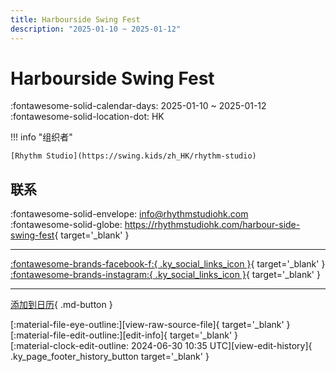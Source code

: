 ```yaml
---
title: Harbourside Swing Fest
description: "2025-01-10 ~ 2025-01-12"
---
```


# Harbourside Swing Fest 

:fontawesome-solid-calendar-days: 2025-01-10 ~ 2025-01-12  
:fontawesome-solid-location-dot: HK  

!!! info "组织者"

    [Rhythm Studio](https://swing.kids/zh_HK/rhythm-studio)  

## 联系

:fontawesome-solid-envelope: <info@rhythmstudiohk.com>  
:fontawesome-solid-globe: <https://rhythmstudiohk.com/harbour-side-swing-fest>{ target='_blank' }  

---

 [:fontawesome-brands-facebook-f:{ .ky_social_links_icon }](https://www.facebook.com/profile.php?id=61551775018028){ target='_blank' } [:fontawesome-brands-instagram:{ .ky_social_links_icon }](https://instagram.com/HarboursideSwingFest){ target='_blank' }

---

[添加到日历](https://swing.news/ics/2025/zh_HK/harbourside-swing-fest-2025){ .md-button }

<div class="ky_page_footer" markdown>
<div class="ky_page_footer_trailing" markdown="span">
[:material-file-eye-outline:][view-raw-source-file]{ target='_blank' }
[:material-file-edit-outline:][edit-info]{ target='_blank' }
</div>
<div class="ky_page_footer_leading" markdown="span">
[:material-clock-edit-outline: 2024-06-30 10:35 UTC][view-edit-history]{ .ky_page_footer_history_button target='_blank' }
</div>
</div>

[view-raw-source-file]: https://github.com/swingdance/events/blob/main/2025/zh_HK/harbourside-swing-fest-2025.json "查看原始源文件"
[edit-info]: https://github.com/swingdance/events/issues/new?assignees=&labels=update+event&projects=&template=03-update_entity.yml&title=%5B2025%2Fzh_HK%5D%20Update%20Event%3A%20Harbourside%20Swing%20Fest&region=zh_HK&year=2025&id=harbourside-swing-fest-2025&name=Harbourside%20Swing%20Fest&org_id=rhythm-studio "编辑信息"

[view-edit-history]: https://github.com/swingdance/events/commits/main/2025/zh_HK/harbourside-swing-fest-2025.json "查看编辑历史"
